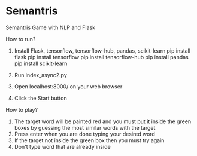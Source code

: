# Semantris
Semantris Game with NLP and Flask

How to run?
1. Install Flask, tensorflow, tensorflow-hub, pandas, scikit-learn
   pip install flask
   pip install tensorflow
   pip install tensorflow-hub
   pip install pandas
   pip install scikit-learn

2. Run index_async2.py
3. Open localhost:8000/ on your web browser
4. Click the Start button

How to play?
1. The target word will be painted red and you must put it inside the green boxes by guessing the most similar words with the target
2. Press enter when you are done typing your desired word
3. If the target not inside the green box then you must try again
4. Don't type word that are already inside
